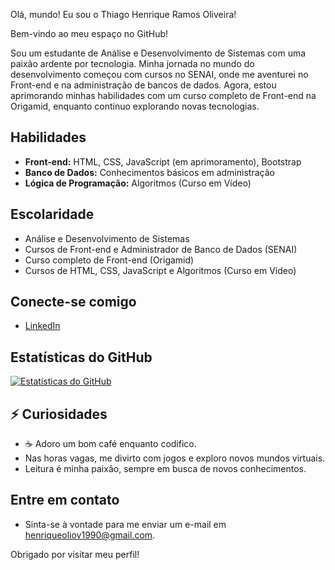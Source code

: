 Olá, mundo! Eu sou o Thiago Henrique Ramos Oliveira!

 Bem-vindo ao meu espaço no GitHub! 

Sou um estudante de Análise e Desenvolvimento de Sistemas com uma paixão ardente por tecnologia. Minha jornada no mundo do desenvolvimento começou com cursos no SENAI, onde me aventurei no Front-end e na administração de bancos de dados. Agora, estou aprimorando minhas habilidades com um curso completo de Front-end na Origamid, enquanto continuo explorando novas tecnologias.

##  Habilidades

* **Front-end:** HTML, CSS, JavaScript (em aprimoramento), Bootstrap
* **Banco de Dados:** Conhecimentos básicos em administração
* **Lógica de Programação:** Algoritmos (Curso em Vídeo)

##  Escolaridade

* Análise e Desenvolvimento de Sistemas
* Cursos de Front-end e Administrador de Banco de Dados (SENAI)
* Curso completo de Front-end (Origamid)
* Cursos de HTML, CSS, JavaScript e Algoritmos (Curso em Vídeo)

##  Conecte-se comigo

* [LinkedIn](https://github.com/throliveira)


##  Estatísticas do GitHub

[![Estatísticas do GitHub](https://github-readme-stats.vercel.app/api?username=throliveira&show_icons=true&theme=radical)](https://github.com/anuraghazra/github-readme-stats)

## ⚡ Curiosidades

* ☕ Adoro um bom café enquanto codifico.
* Nas horas vagas, me divirto com jogos e exploro novos mundos virtuais.
* Leitura é minha paixão, sempre em busca de novos conhecimentos.

##  Entre em contato

* Sinta-se à vontade para me enviar um e-mail em henriqueoliov1990@gmail.com.

Obrigado por visitar meu perfil!

<!---
throliveira/throliveira is a ✨ special ✨ repository because its `README.md` (this file) appears on your GitHub profile.
You can click the Preview link to take a look at your changes.
--->
